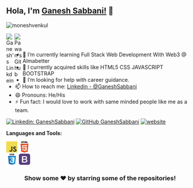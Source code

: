 ## Hola, I'm [Ganesh Sabbani!](https://ganeshsabbani.github.io/myPortfolio/) 👋

<p align="left"> <img src="https://komarev.com/ghpvc/?username=iampawan&label=Views&color=blue&style=plastic" alt="moneshvenkul" /> </p>


<a href="https://www.linkedin.com/in/ganesh-sabbani63/">
  <img align="left" alt="Ganesh's Linkdein" width="22px" src="https://cdn.jsdelivr.net/npm/simple-icons@v3/icons/linkedin.svg" />
</a>
<a href="https://github.com/Ganeshsabbani">
  <img align="left" alt="Pawan's Github" width="22px" src="https://cdn.jsdelivr.net/npm/simple-icons@v3/icons/github.svg" />
</a>

<br/>
<br/>



- 🔭 I’m currently learning Full Stack Web Development With Web3 @  Almabetter
- 🌱 I currently acquired skills like HTML5 CSS JAVASCRIPT BOOTSTRAP
- 🤔 I’m looking for help with career guidance.
- 📫 How to reach me: [Linkedin - @GaneshSabbani](https://www.linkedin.com/in/ganesh-sabbani63/) 
- 😄 Pronouns: He/His
- ⚡ Fun fact: I would love to work with same minded people like me as a team.

[![Linkedin: GaneshSabbani](https://img.shields.io/badge/-GaneshSabbani-blue?style=flat-square&logo=Linkedin&logoColor=white&link=https://www.linkedin.com/in/ganesh-sabbani63/)](https://www.linkedin.com/in/ganesh-sabbani63/)
[![GitHub GaneshSabbani](https://img.shields.io/github/followers/iampawan?label=FollowMeHere&style=social)](https://github.com/Ganeshsabbani)
[![website](https://img.shields.io/badge/PortfolioWebsite-GaneshSabbani.live-2648ff?style=flat-square&logo=google-chrome)](https://github.com/Ganeshsabbani)


**Languages and Tools:**  

<code><img height="30" src="https://raw.githubusercontent.com/github/explore/80688e429a7d4ef2fca1e82350fe8e3517d3494d/topics/javascript/javascript.png"></code>
<code><img height="30" src="https://raw.githubusercontent.com/github/explore/80688e429a7d4ef2fca1e82350fe8e3517d3494d/topics/html/html.png"></code>  
<code><img height="30" src="https://raw.githubusercontent.com/github/explore/80688e429a7d4ef2fca1e82350fe8e3517d3494d/topics/css/css.png"></code>
<code><img height="30" src="https://raw.githubusercontent.com/github/explore/80688e429a7d4ef2fca1e82350fe8e3517d3494d/topics/bootstrap/bootstrap.png"></code>



<div align="center">

### Show some ❤ by starring some of the repositories!

</div>

